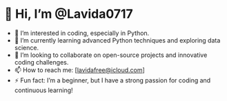 # 👋 Hi, I’m @Lavida0717
- 👀 I’m interested in coding, especially in Python.
- 🌱 I’m currently learning advanced Python techniques and exploring data science.
- 💞️ I’m looking to collaborate on open-source projects and innovative coding challenges.
- 📫 How to reach me: [lavidafree@icloud.com] 
- ⚡ Fun fact: I’m a beginner, but I have a strong passion for coding and continuous learning!

<!---
Lavida0717/Lavida0717 is a ✨ special ✨ repository because its `README.md` (this file) appears on your GitHub profile.
You can click the Preview link to take a look at your changes.
--->

